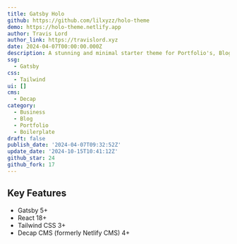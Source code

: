 ```yaml
---
title: Gatsby Holo
github: https://github.com/lilxyzz/holo-theme
demo: https://holo-theme.netlify.app
author: Travis Lord
author_link: https://travislord.xyz
date: 2024-04-07T00:00:00.000Z
description: A stunning and minimal starter theme for Portfolio's, Blog's, and more.
ssg:
  - Gatsby
css:
  - Tailwind
ui: []
cms:
  - Decap
category:
  - Business
  - Blog
  - Portfolio
  - Boilerplate
draft: false
publish_date: '2024-04-07T09:32:52Z'
update_date: '2024-10-15T10:41:12Z'
github_star: 24
github_fork: 17
---
```

## Key Features
  
- Gatsby 5+
- React 18+
- Tailwind CSS 3+
- Decap CMS (formerly Netlify CMS) 4+
